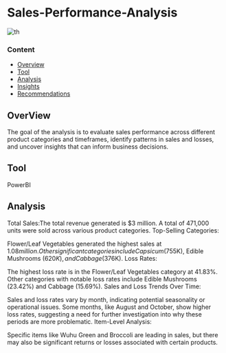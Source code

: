 # Sales-Performance-Analysis

![th](https://github.com/user-attachments/assets/ce48b4a6-e479-4c61-aadb-11afcc0d5fa4)


###  Content 
- [Overview](overview)
- [Tool](#tool)
- [Analysis](#analysis)
- [Insights](Insights)
- [Recommendations](#recommendations)

## OverView
The goal of the analysis is to evaluate sales performance across different product categories and timeframes, identify patterns in sales and losses, and uncover insights that can inform business decisions.


## Tool
PowerBI

## Analysis 

 Total Sales:The total revenue generated is $3 million.
A total of 471,000 units were sold across various product categories.
Top-Selling Categories:

Flower/Leaf Vegetables generated the highest sales at $1.08 million.
Other significant categories include Capsicum ($755K), Edible Mushrooms ($620K), and Cabbage ($376K).
Loss Rates:

The highest loss rate is in the Flower/Leaf Vegetables category at 41.83%.
Other categories with notable loss rates include Edible Mushrooms (23.42%) and Cabbage (15.69%).
Sales and Loss Trends Over Time:

Sales and loss rates vary by month, indicating potential seasonality or operational issues.
Some months, like August and October, show higher loss rates, suggesting a need for further investigation into why these periods are more problematic.
Item-Level Analysis:

Specific items like Wuhu Green and Broccoli are leading in sales, but there may also be significant returns or losses associated with certain products.
